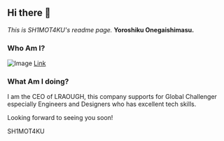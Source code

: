 ## Hi there 👋

*This is SH1MOT4KU's readme page.*
**Yoroshiku Onegaishimasu.**

### Who Am I?

![Image](https://github.com/sh1mot4ku/li_pf.git)
[Link](http://sh1mot4ku.mystrikingly.com)

### What Am I doing?

I am the CEO of LRAOUGH, this company supports for Global Challenger especially Engineers and Designers who has excellent tech skills.

Looking forward to seeing you soon!

SH1MOT4KU


<!--
**sh1mot4ku/sh1mot4ku** is a ✨ _special_ ✨ repository because its `README.md` (this file) appears on your GitHub profile.

Here are some ideas to get you started:

- 🔭 I’m currently working on ...
- 🌱 I’m currently learning ...
- 👯 I’m looking to collaborate on ...
- 🤔 I’m looking for help with ...
- 💬 Ask me about ...
- 📫 How to reach me: ...
- 😄 Pronouns: ...
- ⚡ Fun fact: ...
-->
